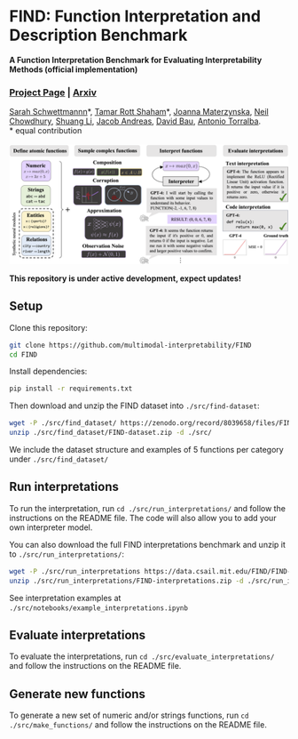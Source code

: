 # FIND: Function Interpretation and Description Benchmark
**A Function Interpretation Benchmark for Evaluating Interpretability Methods (official implementation)** <br>
### [Project Page](https://multimodal-interpretability.csail.mit.edu/FIND-benchmark/) | [Arxiv](https://arxiv.org/abs/2309.03886)

[Sarah Schwettmannn](https://cogconfluence.com/)\*, [Tamar Rott Shaham](https://tamarott.github.io/)\*, [Joanna Materzynska](https://joaanna.github.io/), [Neil Chowdhury](https://nchowdhury.com/), [Shuang Li](https://people.csail.mit.edu/lishuang/), [Jacob Andreas](https://www.mit.edu/~jda/), [David Bau](https://baulab.info/), [Antonio Torralba](https://groups.csail.mit.edu/vision/torralbalab/). <br>
\* equal contribution <br><br>
![FIND overview](/assets/FIND_overview.png)

**This repository is under active development, expect updates!** <br>

## Setup

Clone this repository:
```bash
git clone https://github.com/multimodal-interpretability/FIND
cd FIND
```
Install dependencies:
```bash
pip install -r requirements.txt
```
Then download and unzip the FIND dataset into `./src/find-dataset`:


```bash
wget -P ./src/find_dataset/ https://zenodo.org/record/8039658/files/FIND-dataset.zip
unzip ./src/find_dataset/FIND-dataset.zip -d ./src/
```
We include the dataset structure and examples of 5 functions per category under `./src/find_dataset/`

## Run interpretations
To run the interpretation, run `cd ./src/run_interpretations/` and follow the instructions on the README file. 
The code will also allow you to add your own interpreter model.

You can also download the full FIND interpretations benchmark and unzip it to `./src/run_interpretations/`:
```bash
wget -P ./src/run_interpretations https://data.csail.mit.edu/FIND/FIND-interpretations.zip
unzip ./src/run_interpretations/FIND-interpretations.zip -d ./src/run_interpretations/
```

See interpretation examples at `./src/notebooks/example_interpretations.ipynb`

## Evaluate interpretations
To evaluate the interpretations, run `cd ./src/evaluate_interpretations/` and follow the instructions on the README file. 

## Generate new functions
To generate a new set of numeric and/or strings functions, run `cd ./src/make_functions/` and follow the instructions on the README file. 
